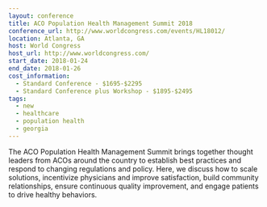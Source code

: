 ```yaml
---
layout: conference
title: ACO Population Health Management Summit 2018
conference_url: http://www.worldcongress.com/events/HL18012/
location: Atlanta, GA
host: World Congress
host_url: http://www.worldcongress.com/
start_date: 2018-01-24
end_date: 2018-01-26
cost_information:
  - Standard Conference - $1695-$2295
  - Standard Conference plus Workshop - $1895-$2495
tags:
  - new
  - healthcare
  - population health
  - georgia
---
```


The ACO Population Health Management Summit brings together thought leaders from ACOs around the country to establish best practices and respond to changing regulations and policy. Here, we discuss how to scale solutions, incentivize physicians and improve satisfaction, build community relationships, ensure continuous quality improvement, and engage patients to drive healthy behaviors.
